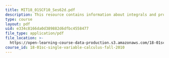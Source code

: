 ```yaml
---
title: MIT18_01SCF10_Ses62d.pdf
description: This resource contains information about integrals and probability.
type: course
layout: pdf
uid: e334c8166da0d389882d6dfbc4558477
file_type: application/pdf
file_location: >-
  https://open-learning-course-data-production.s3.amazonaws.com/18-01sc-single-variable-calculus-fall-2010/e334c8166da0d389882d6dfbc4558477_MIT18_01SCF10_Ses62d.pdf
course_id: 18-01sc-single-variable-calculus-fall-2010
---
```

